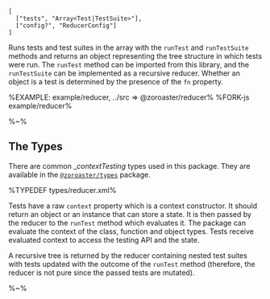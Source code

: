 ```## async reducer => TestSuite
[
  ["tests", "Array<Test|TestSuite>"],
  ["config?", "ReducerConfig"]
]
```

Runs tests and test suites in the array with the `runTest` and `runTestSuite` methods and returns an object representing the tree structure in which tests were run. The `runTest` method can be imported from this library, and the `runTestSuite` can be implemented as a recursive reducer. Whether an object is a test is determined by the presence of the `fn` property.

%EXAMPLE: example/reducer, ../src => @zoroaster/reducer%
%FORK-js example/reducer%

%~%

## The Types

There are common __contextTesting_ types used in this package. They are available in the [`@zoroaster/types`](https://github.com/contexttesting/types) package.

<!-- The types can also be imported in the JS file:

```js
/**
 * @typedef {import('@zoroaster/types').Context} Context
 * @typedef {import('@zoroaster/types').ContextConstructor} ContextConstructor
 */
``` -->

%TYPEDEF types/reducer.xml%

Tests have a raw `context` property which is a context constructor. It should return an object or an instance that can store a state. It is then passed by the reducer to the `runTest` method which evaluates it. The package can evaluate the context of the class, function and object types. Tests receive evaluated context to access the testing API and the state.

A recursive tree is returned by the reducer containing nested test suites with tests updated with the outcome of the `runTest` method (therefore, the reducer is not pure since the passed tests are mutated).

%~%

<!-- <type name="TestSuite" desc="The structure which will be passed to the `runTestSuite` method.">
  <prop string name="name">The name of the test suite.</prop>
  <prop type="Test[]" name="tests">The tests and test suites to reduce.</prop>
</type> -->